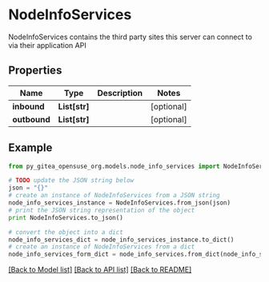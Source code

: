 # NodeInfoServices

NodeInfoServices contains the third party sites this server can connect to via their application API

## Properties

Name | Type | Description | Notes
------------ | ------------- | ------------- | -------------
**inbound** | **List[str]** |  | [optional] 
**outbound** | **List[str]** |  | [optional] 

## Example

```python
from py_gitea_opensuse_org.models.node_info_services import NodeInfoServices

# TODO update the JSON string below
json = "{}"
# create an instance of NodeInfoServices from a JSON string
node_info_services_instance = NodeInfoServices.from_json(json)
# print the JSON string representation of the object
print NodeInfoServices.to_json()

# convert the object into a dict
node_info_services_dict = node_info_services_instance.to_dict()
# create an instance of NodeInfoServices from a dict
node_info_services_form_dict = node_info_services.from_dict(node_info_services_dict)
```
[[Back to Model list]](../README.md#documentation-for-models) [[Back to API list]](../README.md#documentation-for-api-endpoints) [[Back to README]](../README.md)


